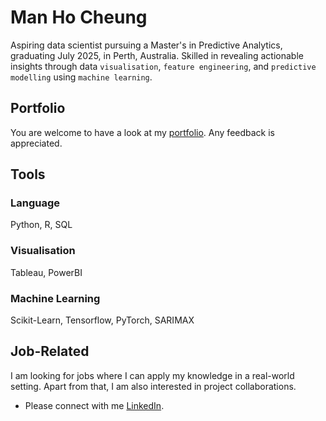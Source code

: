 # Man Ho Cheung
Aspiring data scientist pursuing a Master's in Predictive Analytics, graduating July 2025, in Perth, Australia. Skilled in revealing actionable insights through data `visualisation`, `feature engineering`, and `predictive modelling` using `machine learning`.

## Portfolio
You are welcome to have a look at my [portfolio](https://github.com/moscmh/portfolio/tree/main). Any feedback is appreciated. 

## Tools
### Language
Python, R, SQL
### Visualisation
Tableau, PowerBI
### Machine Learning
Scikit-Learn, Tensorflow, PyTorch, SARIMAX

## Job-Related
I am looking for jobs where I can apply my knowledge in a real-world setting. Apart from that, I am also interested in project collaborations.
* Please connect with me [LinkedIn](www.linkedin.com/in/moscheung).



<!--
- 🔭 I’m currently working on ... 
- 👯 I’m looking to collaborate on ...
- 🤔 I’m looking for help with ...
- 💬 Ask me about ...
- ⚡ Fun fact: ...
-->
<!--
## To-Learn
- [ ] Tableau
- [ ] AWS
- [ ] Azure
-->
